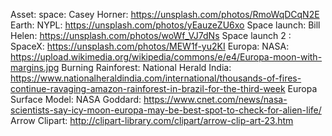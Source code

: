 Asset: space: Casey Horner: https://unsplash.com/photos/RmoWqDCqN2E
Earth: NYPL: https://unsplash.com/photos/yEauzeZU6xo
Space launch: Bill Helen: https://unsplash.com/photos/woWf_VJ7dNs
Space launch 2 : SpaceX: https://unsplash.com/photos/MEW1f-yu2KI
Europa: NASA: https://upload.wikimedia.org/wikipedia/commons/e/e4/Europa-moon-with-margins.jpg
Burning Rainforest: National Herald India: https://www.nationalheraldindia.com/international/thousands-of-fires-continue-ravaging-amazon-rainforest-in-brazil-for-the-third-week
Europa Surface Model: NASA Goddard: https://www.cnet.com/news/nasa-scientists-say-icy-moon-europa-may-be-best-spot-to-check-for-alien-life/
Arrow Clipart: http://clipart-library.com/clipart/arrow-clip-art-23.htm
